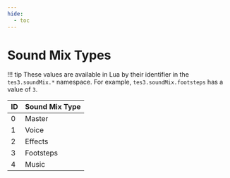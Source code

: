 ```yaml
---
hide:
  - toc
---
```


# Sound Mix Types

!!! tip
	These values are available in Lua by their identifier in the `tes3.soundMix.*` namespace. For example, `tes3.soundMix.footsteps` has a value of `3`.

ID | Sound Mix Type
-- | ---------------------
0  | Master
1  | Voice
2  | Effects
3  | Footsteps
4  | Music